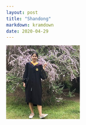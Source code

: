 ```yaml
---
layout: post
title: "Shandong"
markdown: kramdown
date: 2020-04-29
---
```


<img  class="img-avatar" alt="Zhimin Sun" src="/img/zhimin-flower-200px.jpg">